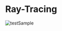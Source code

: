 # Ray-Tracing

![testSample](https://github.com/user-attachments/assets/282bd116-5f08-4d2a-bec9-3355e0fc40a1)
